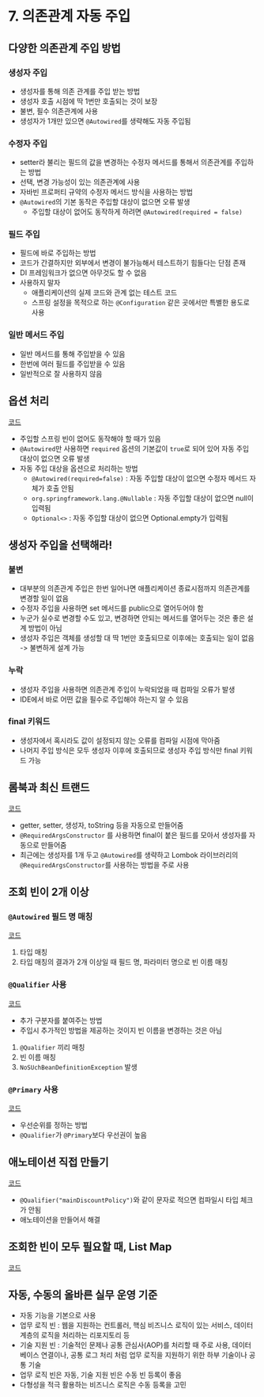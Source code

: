 # 7. 의존관계 자동 주입
## 다양한 의존관계 주입 방법

### 생성자 주입
- 생성자를 통해 의존 관계를 주입 받는 방법
- 생성자 호출 시점에 딱 1번만 호출되는 것이 보장
- 불변, 필수 의존관계에 사용
- 생성자가 1개만 있으면 `@Autowired`를 생략해도 자동 주입됨

### 수정자 주입
- setter라 불리는 필드의 값을 변경하는 수정자 메서드를 통해서 의존관계를 주입하는 방법
- 선택, 변경 가능성이 있는 의존관계에 사용
- 자바빈 프로퍼티 규약의 수정자 메서드 방식을 사용하는 방법
- `@Autowired`의 기본 동작은 주입할 대상이 없으면 오류 발생
  - 주입할 대상이 없어도 동작하게 하려면 `@Autowired(required = false)`

### 필드 주입
- 필드에 바로 주입하는 방법
- 코드가 간결하지만 외부에서 변경이 불가능해서 테스트하기 힘들다는 단점 존재
- DI 프레임워크가 없으면 아무것도 할 수 없음
- 사용하지 말자
  - 애플리케이션의 실제 코드와 관계 없는 테스트 코드
  - 스프링 설정을 목적으로 하는 `@Configuration` 같은 곳에서만 특별한 용도로 사용

### 일반 메서드 주입
- 일반 메서드를 통해 주입받을 수 있음
- 한번에 여러 필드를 주입받을 수 있음
- 일반적으로 잘 사용하지 않음

## 옵션 처리
[코드](https://github.com/dpdms529/SpringCore/commit/e1511d9b8184e533a9439b402e1a6967a633fc81)
- 주입할 스프링 빈이 없어도 동작해야 할 때가 있음
- `@Autowired`만 사용하면 `required` 옵션의 기본값이 `true`로 되어 있어 자동 주입 대상이 없으면 오류 발생
- 자동 주입 대상을 옵션으로 처리하는 방법
  - `@Autowired(required=false)` : 자동 주입할 대상이 없으면 수정자 메서드 자체가 호출 안됨
  - `org.springframework.lang.@Nullable` : 자동 주입할 대상이 없으면 null이 입력됨
  - `Optional<>` : 자동 주입할 대상이 없으면 Optional.empty가 입력됨

## 생성자 주입을 선택해라!
### 불변
- 대부분의 의존관계 주입은 한번 일어나면 애플리케이션 종료시점까지 의존관계를 변경할 일이 없음
- 수정자 주입을 사용하면 set 메서드를 public으로 열어두어야 함
- 누군가 실수로 변경할 수도 있고, 변경하면 안되는 메서드를 열어두는 것은 좋은 설계 방법이 아님
- 생성자 주입은 객체를 생성할 대 딱 1번만 호출되므로 이후에는 호출되는 일이 없음 -> 불변하게 설계 가능

### 누락
- 생성자 주입을 사용하면 의존관계 주입이 누락되었을 때 컴파일 오류가 발생
- IDE에서 바로 어떤 값을 필수로 주입해야 하는지 알 수 있음

### final 키워드
- 생성자에서 혹시라도 값이 설정되지 않는 오류를 컴파일 시점에 막아줌
- 나머지 주입 방식은 모두 생성자 이후에 호출되므로 생성자 주입 방식만 final 키워드 가능

## 롬북과 최신 트랜드
[코드](https://github.com/dpdms529/SpringCore/commit/2e9b42e508bc7b7b425ce0bf5a7286ca4f7134d3)
- getter, setter, 생성자, toString 등을 자동으로 만들어줌
- `@RequiredArgsConstructor` 를 사용하면 final이 붙은 필드를 모아서 생성자를 자동으로 만들어줌
- 최근에는 생성자를 1개 두고 `@Autowired`를 생략하고 Lombok 라이브러리의 `@RequiredArgsConstructor`를 사용하는 방법을 주로 사용

## 조회 빈이 2개 이상
### `@Autowired` 필드 명 매칭
[코드](https://github.com/dpdms529/SpringCore/commit/99fa3683a189bd3d3c7864eea8bec0e8eebdbdc3)
1. 타입 매칭
2. 타입 매칭의 결과가 2개 이상일 때 필드 명, 파라미터 명으로 빈 이름 매칭

### `@Qualifier` 사용
[코드](https://github.com/dpdms529/SpringCore/commit/ac3d6258955a1f1f4fc9bcd5d489bfdeb0c9fbc1)
- 추가 구분자를 붙여주는 방법
- 주입시 추가적인 방법을 제공하는 것이지 빈 이름을 변경하는 것은 아님

1. `@Qualifier` 끼리 매칭
2. 빈 이름 매칭
3. `NoSUchBeanDefinitionException` 발생

### `@Primary` 사용
[코드](https://github.com/dpdms529/SpringCore/commit/25a4a46b127952c1e7060d8d98a9cfeba6291176)
- 우선순위를 정하는 방법
- `@Qualifier`가 `@Primary`보다 우선권이 높음

## 애노테이션 직접 만들기
[코드](https://github.com/dpdms529/SpringCore/commit/8b7653c9703fa1066e44cfd1e7987c8f0d8c77d1)
- `@Qualifier("mainDiscountPolicy")`와 같이 문자로 적으면 컴파일시 타입 체크가 안됨
- 애노테이션을 만들어서 해결

## 조회한 빈이 모두 필요할 때, List Map
[코드](https://github.com/dpdms529/SpringCore/commit/4a8db025aeeccd0cc543e6777981e24685a3e06b)

## 자동, 수동의 올바른 실무 운영 기준
- 자동 기능을 기본으로 사용
- 업무 로직 빈 : 웹을 지원하는 컨트롤러, 핵심 비즈니스 로직이 있는 서비스, 데이터 계층의 로직을 처리하는 리포지토리 등
- 기술 지원 빈 : 기술적인 문제나 공통 관심사(AOP)를 처리할 때 주로 사용, 데이터베이스 연결이나, 공통 로그 처리 처럼 업무 로직을 지원하기 위한 하부 기술이나 공통 기술
- 업무 로직 빈은 자동, 기술 지원 빈은 수동 빈 등록이 좋음
- 다형성을 적극 활용하는 비즈니스 로직은 수동 등록을 고민


